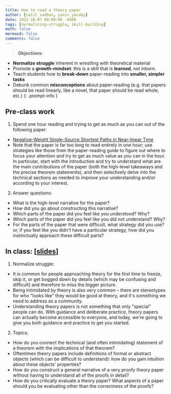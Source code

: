 ```yaml
---
title: How to read a theory paper
author: [salil_vadhan, yaniv_yacoby]
date: 2022-10-07 09:00:00 -0400
tags: [normalizing-struggle, skill-building]
math: false
mermaid: false
comments: false
---
```


> **Objectives:**
* **Normalize struggle** inherent in wrestling with theoretical material
* Promote a **growth-mindset**: this is a skill that is **learned**, not inborn.
* Teach students how to **break-down** paper-reading into **smaller, simpler tasks** 
* Debunk common **misconceptions** about paper-reading (e.g. that papers should be read linearly, like a novel, that paper should be read whole, etc.) 
{: .prompt-info }


## Pre-class work
1. Spend one hour reading and trying to get as much as you can out of the following paper:
  * [Negative-Weight Single-Source Shortest Paths in Near-linear Time](https://arxiv.org/abs/2203.03456)
  * Note that the paper is far too long to read entirely in one hour; use strategies like those from the paper-reading guide to figure out where to focus your attention and try to get as much value as you can in the hour.  In particular, start with the introduction and try to understand what are the main contributions of the paper (both the high-level takeaways and the precise theorem statements), and then selectively delve into the technical sections as needed to improve your understanding and/or according to your interest.
2. Answer questions:
  * What is the high-level narrative for the paper?
  * How did you go about constructing this narrative?
  * Which parts of the paper did you feel like you understood? Why?
  * Which parts of the paper did you feel like you did not understand? Why?
  * For the parts of the paper that were difficult, what strategy did you use? or, if you feel like you didn't have a particular strategy, how did you instinctually approach these difficult parts?


## In class: \[[slides](https://docs.google.com/presentation/d/1PtFZSAdrTzb7f9K54DmQFiFVm8CjJ9ZUsr0__OvIx-c/edit?usp=sharing)\]
1. Normalize struggle:
  * It is common for people approaching theory for the first time to freeze, skip it, or get bogged down by details (which may be confusing and difficult) and therefore to miss the bigger picture.
  * Being intimidated by theory is also very common – there are stereotypes for who "looks like" they would be good at theory, and it's something we need to address as a community.
  * Understanding theory papers is not something that only "special" people can do. With guidance and deliberate practice, theory papers can actually become accessible to everyone, and today, we're going to give you both guidance and practice to get you started.
2. Topics:
  * How do you connect the technical (and often intimidating) statement of a theorem with the implications of that theorem? 
  * Oftentimes theory papers include definitions of formal or abstract objects (which can be difficult to understand): how do you gain intuition about these objects' properties? 
  * How do you construct a general narrative of a very proofy theory paper without having to understand all of the proofs in detail? 
  * How do you critically evaluate a theory paper? What aspects of a paper should you be evaluating other than the correctness of the proofs?  
